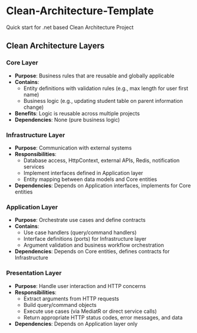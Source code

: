 # Clean-Architecture-Template
Quick start for .net based Clean Architecture Project

## Clean Architecture Layers

### Core Layer
- **Purpose**: Business rules that are reusable and globally applicable
- **Contains**: 
  - Entity definitions with validation rules (e.g., max length for user first name)
  - Business logic (e.g., updating student table on parent information change)
- **Benefits**: Logic is reusable across multiple projects
- **Dependencies**: None (pure business logic)

### Infrastructure Layer  
- **Purpose**: Communication with external systems
- **Responsibilities**:
  - Database access, HttpContext, external APIs, Redis, notification services
  - Implement interfaces defined in Application layer
  - Entity mapping between data models and Core entities
- **Dependencies**: Depends on Application interfaces, implements for Core entities

### Application Layer
- **Purpose**: Orchestrate use cases and define contracts
- **Contains**:
  - Use case handlers (query/command handlers)
  - Interface definitions (ports) for Infrastructure layer
  - Argument validation and business workflow orchestration
- **Dependencies**: Depends on Core entities, defines contracts for Infrastructure

### Presentation Layer
- **Purpose**: Handle user interaction and HTTP concerns
- **Responsibilities**:
  - Extract arguments from HTTP requests
  - Build query/command objects
  - Execute use cases (via MediatR or direct service calls)
  - Return appropriate HTTP status codes, error messages, and data
- **Dependencies**: Depends on Application layer only
